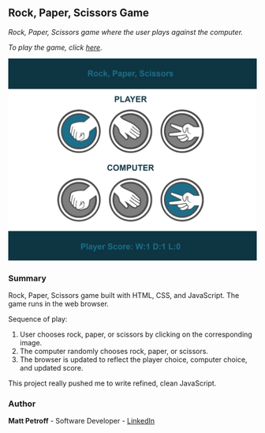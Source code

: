 ## Rock, Paper, Scissors Game

_Rock, Paper, Scissors game where the user plays against the computer._

_To play the game, click [here](https://matthewpetroff.github.io/rock-paper-scissors/)._

![Screenshot](https://github.com/MatthewPetroff/rock-paper-scissors/blob/master/Screenshot.PNG)

### Summary

Rock, Paper, Scissors game built with HTML, CSS, and JavaScript. The game runs in the web browser.

Sequence of play:
1. User chooses rock, paper, or scissors by clicking on the corresponding image.
2. The computer randomly chooses rock, paper, or scissors.
3. The browser is updated to reflect the player choice, computer choice, and updated score.

This project really pushed me to write refined, clean JavaScript.

### Author

__Matt Petroff__ - Software Developer - [LinkedIn](https://www.linkedin.com/in/matthewpetroff/)